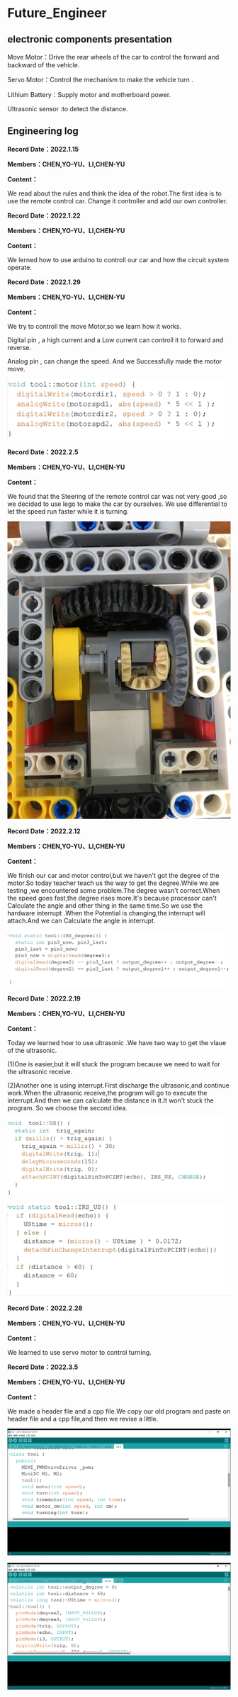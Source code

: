 # Future_Engineer

## electronic components presentation
Move Motor：Drive the rear wheels of the car to control the forward and backward of the vehicle.

Servo Motor：Control the mechanism to make the vehicle turn .

Lithium Battery：Supply motor and motherboard power.

Ultrasonic sensor :to detect the distance.

## Engineering log

**Record Date：2022.1.15**

**Members：CHEN,YO-YU、LI,CHEN-YU**

**Content：**

We read about the rules and think the idea of the robot.The first idea is to use the remote control car.
Change it controller and add our own controller.


**Record Date：2022.1.22**

**Members：CHEN,YO-YU、LI,CHEN-YU**

**Content：**

We lerned how to use arduino to controll our car and how the circuit system operate.

**Record Date：2022.1.29**

**Members：CHEN,YO-YU、LI,CHEN-YU**

**Content：**

We try to controll the move Motor,so we learn how it works.

Digital pin , a high current and a Low current can controll it to forward and reverse.

Analog pin , can change the speed. And we Successfully made the motor move.

![image](https://github.com/yy0106yy/Future_Engineer/blob/main/photos/motor%20code.jpg)

**Record Date：2022.2.5**

**Members：CHEN,YO-YU、LI,CHEN-YU**

**Content：**

We found that the Steering of the remote control car was not very good ,so we decided to use lego to make the car by ourselves.
We use differential to let the speed run faster while it is turning.

![image](https://github.com/yy0106yy/Future_Engineer/blob/main/photos/differential.JPG)

**Record Date：2022.2.12**

**Members：CHEN,YO-YU、LI,CHEN-YU**

**Content：**

We finish our car and motor control,but we haven't got the degree of the motor.So today teacher teach us the way to get the degree.While we are testing ,we encountered some problem.The degree wasn't correct.When the speed goes fast,the degree rises more.It's because processor can't Calculate the angle and 
other thing in the same time.So we use the hardware interrupt .When the Potential is changing,the interrupt will attach.And we can Calculate the 
angle in interrupt.

![image](https://github.com/yy0106yy/Future_Engineer/blob/main/photos/degree%20interrupt.jpg)

**Record Date：2022.2.19**

**Members：CHEN,YO-YU、LI,CHEN-YU**

**Content：**

Today we learned how to use ultrasonic .We have two way to get the vlaue of the ultrasonic.

(1)One is easier,but it will stuck the program because we need to wait for the ultrasonic receive.

(2)Another one is using interrupt.First discharge the ultrasonic,and continue work.When the ultrasonic receive,the program will go to execute the interrupt.And then  we can calculate the distance in it.It won't stuck the program. So we choose the second  idea.

![image](https://github.com/yy0106yy/Future_Engineer/blob/main/photos/US.jpg)

![image](https://github.com/yy0106yy/Future_Engineer/blob/main/photos/US%20IRS.jpg)

**Record Date：2022.2.28**

**Members：CHEN,YO-YU、LI,CHEN-YU**

**Content：**

We learned to use servo motor to control turning.

**Record Date：2022.3.5**

**Members：CHEN,YO-YU、LI,CHEN-YU**

**Content：**

We  made a header file and a cpp file.We copy our old program and paste on header file and a cpp file,and then we revise a little.

![image](https://github.com/yy0106yy/Future_Engineer/blob/main/photos/car.h.png)

![image](https://github.com/yy0106yy/Future_Engineer/blob/main/photos/car.cpp.png)
